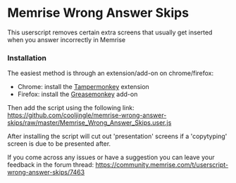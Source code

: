 # Memrise Wrong Answer Skips

This userscript removes certain extra screens that usually get inserted when you answer incorrectly in Memrise

### Installation

The easiest method is through an extension/add-on on chrome/firefox:

- Chrome: install the [Tampermonkey](https://chrome.google.com/webstore/detail/dhdgffkkebhmkfjojejmpbldmpobfkfo) extension
- Firefox: install the [Greasemonkey](https://addons.mozilla.org/en-US/firefox/addon/greasemonkey/) add-on

Then add the script using the following link: https://github.com/cooljingle/memrise-wrong-answer-skips/raw/master/Memrise_Wrong_Answer_Skips.user.js

After installing the script will cut out 'presentation' screens if a 'copytyping' screen is due to be presented after.

If you come across any issues or have a suggestion you can leave your feedback in the forum thread: https://community.memrise.com/t/userscript-wrong-answer-skips/7463

